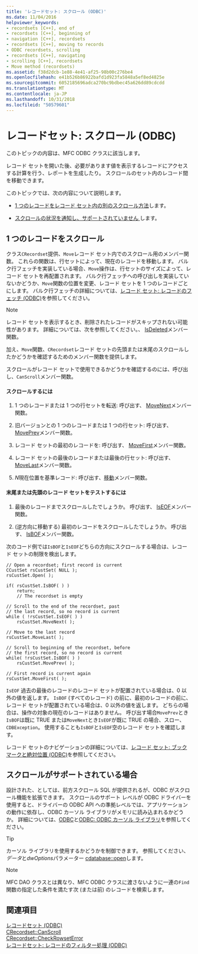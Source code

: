 ```yaml
---
title: 'レコードセット: スクロール (ODBC)'
ms.date: 11/04/2016
helpviewer_keywords:
- recordsets [C++], end of
- recordsets [C++], beginning of
- navigation [C++], recordsets
- recordsets [C++], moving to records
- ODBC recordsets, scrolling
- recordsets [C++], navigating
- scrolling [C++], recordsets
- Move method (recordsets)
ms.assetid: f38d2dcb-1e88-4e41-af25-98b00c276be4
ms.openlocfilehash: e41b526b86922bafd1d923fa5848a5ef8ed4825e
ms.sourcegitcommit: 6052185696adca270bc9bdbec45a626dd89cdcdd
ms.translationtype: MT
ms.contentlocale: ja-JP
ms.lasthandoff: 10/31/2018
ms.locfileid: "50579601"
---
```

# <a name="recordset-scrolling-odbc"></a>レコードセット: スクロール (ODBC)

このトピックの内容は、MFC ODBC クラスに該当します。

レコード セットを開いた後、必要があります値を表示するレコードにアクセスする計算を行う、レポートを生成したり。 スクロールのセット内のレコード間を移動できます。

このトピックでは、次の内容について説明します。

- [1 つのレコードをレコード セット内の別のスクロール方法](#_core_scrolling_from_one_record_to_another)します。

- [スクロールの状況を通知し、サポートされていません ](#_core_when_scrolling_is_supported)します。

##  <a name="_core_scrolling_from_one_record_to_another"></a> 1 つのレコードをスクロール

クラス`CRecordset`提供、`Move`レコード セット内でのスクロール用のメンバー関数。 これらの関数は、行セットによって、現在のレコードを移動します。 バルク行フェッチを実装している場合、`Move`操作は、行セットのサイズによって、レコード セットを再配置されます。 バルク行フェッチへの呼び出しを実装していないかどうか、`Move`関数の位置を変更、レコード セットを 1 つのレコードごとにします。 バルク行フェッチの詳細については、[レコード セット: レコードのフェッチ (ODBC)](../../data/odbc/recordset-fetching-records-in-bulk-odbc.md)を参照してください。

> [!NOTE]
>  レコード セットを表示するとき、削除されたレコードがスキップされない可能性があります。 詳細については、次を参照してください。、 [IsDeleted](../../mfc/reference/crecordset-class.md#isdeleted)メンバー関数。

加え、`Move`関数、`CRecordset`レコード セットの先頭または末尾のスクロールしたかどうかを確認するためのメンバー関数を提供します。

スクロールがレコード セットで使用できるかどうかを確認するのには、呼び出し、`CanScroll`メンバー関数。

#### <a name="to-scroll"></a>スクロールするには

1. 1 つのレコードまたは 1 つの行セットを転送: 呼び出す、 [MoveNext](../../mfc/reference/crecordset-class.md#movenext)メンバー関数。

1. 旧バージョンとの 1 つのレコードまたは 1 つの行セット: 呼び出す、 [MovePrev](../../mfc/reference/crecordset-class.md#moveprev)メンバー関数。

1. レコード セットの最初のレコードを: 呼び出す、 [MoveFirst](../../mfc/reference/crecordset-class.md#movefirst)メンバー関数。

1. レコード セットの最後のレコードまたは最後の行セット: 呼び出す、 [MoveLast](../../mfc/reference/crecordset-class.md#movelast)メンバー関数。

1. *N*現在位置を基準レコード: 呼び出す、[移動](../../mfc/reference/crecordset-class.md#move)メンバー関数。

#### <a name="to-test-for-the-end-or-the-beginning-of-the-recordset"></a>末尾または先頭のレコード セットをテストするには

1. 最後のレコードまでスクロールしたでしょうか。 呼び出す、 [IsEOF](../../mfc/reference/crecordset-class.md#iseof)メンバー関数。

1. (逆方向に移動する) 最初のレコードをスクロールしたでしょうか。 呼び出す、 [IsBOF](../../mfc/reference/crecordset-class.md#isbof)メンバー関数。

次のコード例では`IsBOF`と`IsEOF`どちらの方向にスクロールする場合は、レコード セットの制限を検出します。

```
// Open a recordset; first record is current
CCustSet rsCustSet( NULL );
rsCustSet.Open( );

if( rsCustSet.IsBOF( ) )
    return;
    // The recordset is empty

// Scroll to the end of the recordset, past
// the last record, so no record is current
while ( !rsCustSet.IsEOF( ) )
    rsCustSet.MoveNext( );

// Move to the last record
rsCustSet.MoveLast( );

// Scroll to beginning of the recordset, before
// the first record, so no record is current
while( !rsCustSet.IsBOF( ) )
    rsCustSet.MovePrev( );

// First record is current again
rsCustSet.MoveFirst( );
```

`IsEOF` 過去の最後のレコードのレコード セットが配置されている場合は、0 以外の値を返します。 `IsBOF` (すべてのレコード) の前に、最初のレコードの前に、レコード セットが配置されている場合は、0 以外の値を返します。 どちらの場合は、操作の対象の現在のレコードはありません。 呼び出す場合`MovePrev`とき`IsBOF`は既に TRUE または`MoveNext`とき`IsEOF`が既に TRUE の場合、スロー、 `CDBException`。 使用することも`IsBOF`と`IsEOF`空のレコード セットを確認します。

レコード セットのナビゲーションの詳細については、[レコード セット: ブックマークと絶対位置 (ODBC)](../../data/odbc/recordset-bookmarks-and-absolute-positions-odbc.md)を参照してください。

##  <a name="_core_when_scrolling_is_supported"></a> スクロールがサポートされている場合

設計された、としては、前方スクロール SQL が提供されるが、ODBC がスクロール機能を拡張できます。 スクロールのサポート レベルが ODBC ドライバーを使用すると、ドライバーの ODBC API への準拠レベルでは、アプリケーションの動作に依存し、ODBC カーソル ライブラリがメモリに読み込まれるかどうか。 詳細については、[ODBC](../../data/odbc/odbc-basics.md)と[ODBC: ODBC カーソル ライブラリ](../../data/odbc/odbc-the-odbc-cursor-library.md)を参照してください。

> [!TIP]
>  カーソル ライブラリを使用するかどうかを制御できます。 参照してください、*データ*と*dwOptions*パラメーター [cdatabase::open](../../mfc/reference/cdatabase-class.md#open)します。

> [!NOTE]
>  MFC DAO クラスとは異なり、MFC ODBC クラスに渡さないように一連の`Find`関数の指定した条件を満たす次 (または前) のレコードを検索します。

## <a name="see-also"></a>関連項目

[レコードセット (ODBC)](../../data/odbc/recordset-odbc.md)<br/>
[CRecordset::CanScroll](../../mfc/reference/crecordset-class.md#canscroll)<br/>
[CRecordset::CheckRowsetError](../../mfc/reference/crecordset-class.md#checkrowseterror)<br/>
[レコードセット: レコードのフィルター処理 (ODBC)](../../data/odbc/recordset-filtering-records-odbc.md)